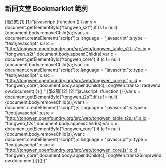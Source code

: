 新同文堂 Bookmarklet 範例
---
[簡2繁][1]
[1]:"javascript: (function () {var s = document.getElementById("tongwen_s2t");if (s != null) {document.body.removeChild(s);}var s = document.createElement("script");s.language = "javascript";s.type = "text/javascript";s.src = "http://tongwen.openfoundry.org/src/web/tongwen_table_s2t.js";s.id = "tongwen_s2t";document.body.appendChild(s);var c = document.getElementById("tongwen_core");if (c != null) {document.body.removeChild(s);}var c = document.createElement("script");c.language = "javascript";c.type = "text/javascript";c.src = "http://tongwen.openfoundry.org/src/web/tongwen_core.js";c.id = "tongwen_core";document.body.appendChild(c);TongWen.trans2Trad(window.document);})();"
[繁2簡][2]
[2]:"javascript: (function () {var s = document.getElementById("tongwen_t2s");if (s != null) {document.body.removeChild(s);}var s = document.createElement("script");s.language = "javascript";s.type = "text/javascript";s.src = "http://tongwen.openfoundry.org/src/web/tongwen_table_t2s.js";s.id = "tongwen_t2s";document.body.appendChild(s);var c = document.getElementById("tongwen_core");if (c != null) {document.body.removeChild(s);}var c = document.createElement("script");c.language = "javascript";c.type = "text/javascript";c.src = "http://tongwen.openfoundry.org/src/web/tongwen_core.js";c.id = "tongwen_core";document.body.appendChild(c);TongWen.trans2Simp(window.document);})();)"